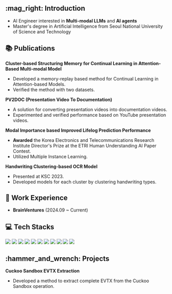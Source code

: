 ## **:mag\_right: Introduction**

  - AI Engineer interested in **Multi-modal LLMs** and **AI agents**
  - Master's degree in Artificial Intelligence from Seoul National University of Science and Technology


## **:books: Publications**

**Cluster-based Structuring Memory for Continual Learning in Attention-Based Multi-modal Model**

  * Developed a memory-replay based method for Continual Learning in Attention-based Models.
  * Verified the method with two datasets.

[](https://github.com/jwr0218/attention_continual)

**PV2DOC (Presentation Video To Documentation)**

  * A solution for converting presentation videos into documentation videos.
  * Experimented and verified performance based on YouTube presentation videos.

[](https://github.com/jwr0218/PV2DOC)

**Modal Importance based Improved Lifelog Prediction Performance**

  * **Awarded** the Korea Electronics and Telecommunications Research Institute Director's Prize at the ETRI Human Understanding AI Paper Contest.
  * Utilized Multiple Instance Learning.

[](https://github.com/jwr0218/MIL_ETRI/tree/main)

**Handwriting Clustering-based OCR Model**

  * Presented at KSC 2023.
  * Developed models for each cluster by clustering handwriting types.



## **:office: Work Experience**

  - **BrainVentures** (2024.09 \~ Current)

## **:computer: Tech Stacks**


<p align="left">
<img src="https://img.shields.io/badge/Python-3776AB?style=for-the-badge&logo=Python&logoColor=white">
<img src="https://img.shields.io/badge/Pytorch-EE4C2C?style=for-the-badge&logo=pytorch&logoColor=white">
<img src="https://img.shields.io/badge/TensorFlow-FF6F00?style=for-the-badge&logo=tensorflow&logoColor=white">
<img src="https://img.shields.io/badge/scikit--learn-F7931E?style=for-the-badge&logo=scikitlearn&logoColor=white">
<img src="https://img.shields.io/badge/R-276DC3?style=for-the-badge&logo=r&logoColor=white">
<img src="https://img.shields.io/badge/MySQL-4479A1?style=for-the-badge&logo=MySQL&logoColor=white">
<img src="https://img.shields.io/badge/MongoDB-47A248?style=for-the-badge&logo=mongodb&logoColor=white">
<img src="https://img.shields.io/badge/github-181717?style=for-the-badge&logo=github&logoColor=white">
<img src="https://img.shields.io/badge/Docker-2496ED?style=for-the-badge&logo=docker&logoColor=white">
<img src="https://img.shields.io/badge/Flask-000000?style=for-the-badge&logo=flask&logoColor=white">
<img src="https://img.shields.io/badge/fastapi-009688?style=for-the-badge&logo=fastapi&logoColor=white">
</p>


## **:hammer\_and\_wrench: Projects**



**Cuckoo Sandbox EVTX Extraction**

  * Developed a method to extract complete EVTX from the Cuckoo Sandbox operation.

[](https://github.com/jwr0218/CuckooSandbox_EVTX_Extract)



[](https://github.com/jwr0218/meta_ocr)
